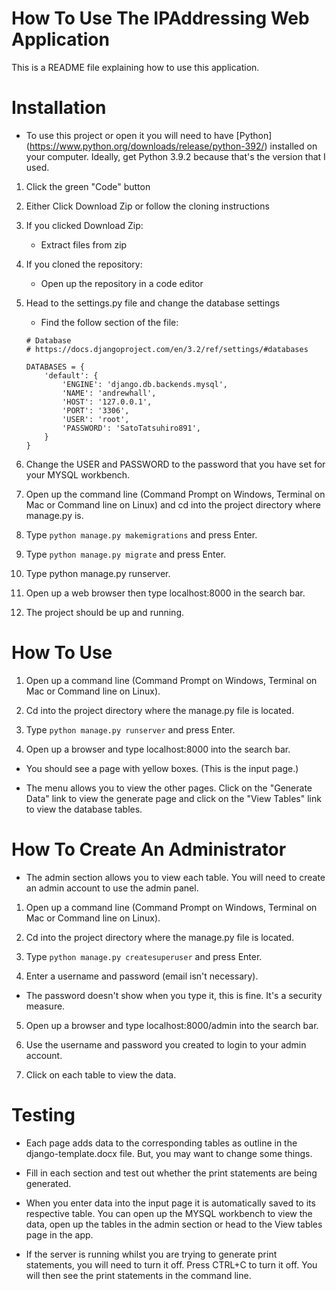 # How To Use The IPAddressing Web Application

This is a README file explaining how to use this application.

# Installation
* To use this project or open it you will need to have [Python] (https://www.python.org/downloads/release/python-392/) installed on your computer. Ideally, get Python 3.9.2 because that's the version that I used.

1. Click the green "Code" button
2. Either Click Download Zip or follow the cloning instructions
3. If you clicked Download Zip:
    * Extract files from zip
4. If you cloned the repository:
    * Open up the repository in a code editor
5. Head to the settings.py file and change the database settings
    * Find the follow section of the file:
    ```
    # Database
    # https://docs.djangoproject.com/en/3.2/ref/settings/#databases

    DATABASES = {
        'default': {
            'ENGINE': 'django.db.backends.mysql',
            'NAME': 'andrewhall',
            'HOST': '127.0.0.1',
            'PORT': '3306',
            'USER': 'root',
            'PASSWORD': 'SatoTatsuhiro891',
        }
    }
    ```
6. Change the USER and PASSWORD to the password that you have set for your MYSQL workbench.

7. Open up the command line (Command Prompt on Windows, Terminal on Mac or Command line on Linux) and cd into the project directory where manage.py is.

8. Type `python manage.py makemigrations` and press Enter.

9. Type `python manage.py migrate` and press Enter.

10. Type python manage.py runserver.

11. Open up a web browser then type localhost:8000 in the search bar.

12. The project should be up and running.

# How To Use

1. Open up a command line (Command Prompt on Windows, Terminal on Mac or Command line on Linux).

2. Cd into the project directory where the manage.py file is located.

3. Type `python manage.py runserver` and press Enter.

4. Open up a browser and type localhost:8000 into the search bar.

* You should see a page with yellow boxes. (This is the input page.)

* The menu allows you to view the other pages. Click on the "Generate Data" link to view the generate page
and click on the "View Tables" link to view the database tables.


# How To Create An Administrator

* The admin section allows you to view each table. You will need to create an admin account to use the admin panel.

1. Open up a command line (Command Prompt on Windows, Terminal on Mac or Command line on Linux).

2. Cd into the project directory where the manage.py file is located.

3. Type `python manage.py createsuperuser` and press Enter.

4. Enter a username and password (email isn't necessary). 

* The password doesn't show when you type it, this is fine. It's a security measure.

5. Open up a browser and type localhost:8000/admin into the search bar.

6. Use the username and password you created to login to your admin account.

7. Click on each table to view the data.

# Testing

* Each page adds data to the corresponding tables as outline in the django-template.docx file. But, you may want to change some things. 

* Fill in each section and test out whether the print statements are being generated.

* When you enter data into the input page it is automatically saved to its respective table. You can open up the MYSQL workbench to view the data, open up the tables in the admin section or head to the View tables page in the app.

* If the server is running whilst you are trying to generate print statements, you will need to turn it off. Press CTRL+C to turn it off. You will then see the print statements in the command line.
